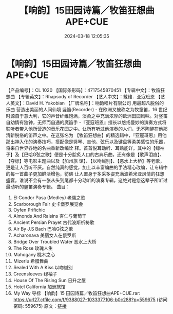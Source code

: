﻿---
title: 【响韵】15田园诗篇／牧笛狂想曲APE+CUE
date: 2024-03-18 12:05:35
categories: 古典音乐、新世纪、纯音雅乐
tags: 纯音雅乐
---
# 【响韵】15田园诗篇／牧笛狂想曲APE+CUE

【产品编号】：CL 1020
【国际条形码】：4717545870451
【专辑中文】：牧笛狂想曲
【专辑英文】：Rhapsody of Recorder
【艺人中文】：戴维．亚寇班恩
【艺人英文】：David H. Yakobian
【厂牌名称】：响韵唱片有限公司
用最超凡脱俗的乐曲 营造出美丽的人间仙境
竖笛(Recorder) - 在欧洲又被称之为牧童笛，16
世纪时源自于意大利，它的声音纤维饱满，淡柔之中充满浓厚的欧洲田园风味。对竖笛自幼情有独钟，无师而自通的魔笛手
-『亚寇班恩』擅长以悠扬曼妙的演奏方式将聆听者带入他所营造的音乐花园之中。让所有听过他演奏的人们，无不陶醉在他那清新脱俗的笛声之中。在这张名为
【牧笛狂想曲】的精选辑中，『亚寇班恩』用他那出神入化的演奏技巧，搭配像是竖琴、吉他、弦乐以及键盘等柔美感性的乐器，将来自世界各地的名曲重新改编诠
释。首首悦耳动听、耳熟能详。其中的【绿袖子】及【巴哈G弦之歌】便是十分脍炙人口的古典乐曲，还有像是【歌声泪痕】、【夺标】等电影主题曲以及【加州旅
馆】、【以吻缄别】、【恶水上大桥】等老歌，更是让人百听不厌。自然纯真的感觉，加上以丰富编曲的手法精心改编，让专辑中的每一首曲子更加鲜活增色，彷佛
让人置身于多采多姿充满波希米亚风情的狂想盛宴。谁说不会有一张从头到尾都十分动听的演奏专辑，这绝对是您这辈子所听过最动听的竖笛演奏专辑。
曲目：
01. El Condor Pasa (Medley) 老鹰之歌
02. Scarborough Fair 史卡堡罗展览会
03. Oyfen Prifichic
04. Almonds And Raisins 杏仁与葡萄干
05. Ancient Persian Prayet 古代波斯祈祷歌
06. Air By J.S Bach 巴哈G弦之歌
07. Acharonava 美丽女人在俄罗斯
08. Bridge Over Troubled Water 恶水上大桥
09. The Rose 玫瑰人生
10. Mahogany 桃木之心
11. Mizerlu 希腊舞曲
12. Sealed With A Kiss 以吻缄别
13. Greensleeves 绿袖子
14. House Of The Rising Sun 日升之屋
15. Hotel California 加洲旅馆
16. My Way 夺标
【响韵】15 田园诗篇／牧笛狂想曲APE+CUE.rar: https://url27.ctfile.com/f/9388027-1033377106-b0c288?p=559675
(访问密码: 559675)
原文：[链接](https://blog.sina.com.cn/s/blog_1647c7e76010314rw.html)